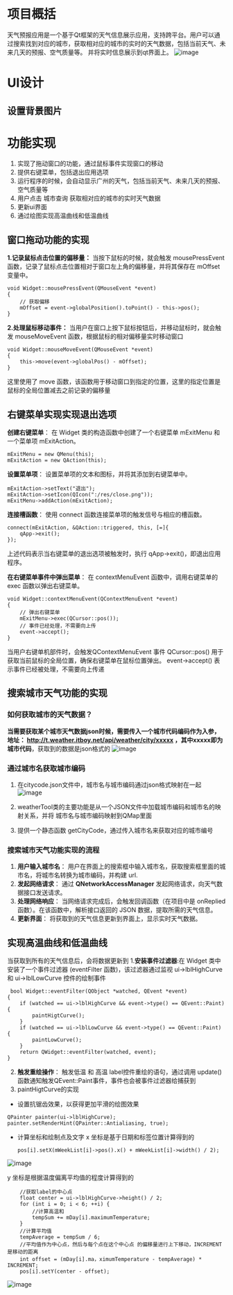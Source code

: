 # 项目概括
天气预报应用是一个基于Qt框架的天气信息展示应用，支持跨平台。用户可以通过搜索找到对应的城市，获取相对应的城市的实时的天气数据，包括当前天气、未来几天的预报、空气质量等。
并将实时信息展示到qt界面上。
![image](https://github.com/sjp1237/weather-/assets/78719366/9e91d94a-4362-4fb0-b6aa-e952dceb5403)

# UI设计
## 设置背景图片


# 功能实现
1. 实现了拖动窗口的功能，通过鼠标事件实现窗口的移动
2. 提供右键菜单，包括退出应用选项
3. 运行程序的时候，会自动显示广州的天气，包括当前天气、未来几天的预报、空气质量等
4. 用户点击 城市查询 获取相对应的城市的实时天气数据
5. 更新ui界面
6. 通过绘图实现高温曲线和低温曲线


## 窗口拖动功能的实现
**1.记录鼠标点击位置的偏移量：**
当按下鼠标的时候，就会触发 mousePressEvent 函数，记录了鼠标点击位置相对于窗口左上角的偏移量，并将其保存在 mOffset 变量中。

```
void Widget::mousePressEvent(QMouseEvent *event)
{
    // 获取偏移
    mOffset = event->globalPosition().toPoint() - this->pos();
}
``` 
**2.处理鼠标移动事件：**
当用户在窗口上按下鼠标按钮后，并移动鼠标时，就会触发 mouseMoveEvent 函数，根据鼠标的相对偏移量实时移动窗口
``` 
void Widget::mouseMoveEvent(QMouseEvent *event)
{
    this->move(event->globalPos() - mOffset);
}
```
这里使用了 move 函数，该函数用于移动窗口到指定的位置，这里的指定位置是鼠标的全局位置减去之前记录的偏移量


## 右键菜单实现实现退出选项
**创建右键菜单**： 在 Widget 类的构造函数中创建了一个右键菜单 mExitMenu 和一个菜单项 mExitAction。

``` 
mExitMenu = new QMenu(this);
mExitAction = new QAction(this);
``` 
**设置菜单项**： 设置菜单项的文本和图标，并将其添加到右键菜单中。
``` 
mExitAction->setText("退出");
mExitAction->setIcon(QIcon(":/res/close.png"));
mExitMenu->addAction(mExitAction);
``` 
**连接槽函数**： 使用 connect 函数连接菜单项的触发信号与相应的槽函数。

``` 
connect(mExitAction, &QAction::triggered, this, [=]{
    qApp->exit();
});
``` 
上述代码表示当右键菜单的退出选项被触发时，执行 qApp->exit()，即退出应用程序。

**在右键菜单事件中弹出菜单**： 在 contextMenuEvent 函数中，调用右键菜单的 exec 函数以弹出右键菜单。

``` 
void Widget::contextMenuEvent(QContextMenuEvent *event)
{
    // 弹出右键菜单
    mExitMenu->exec(QCursor::pos());
    // 事件已经处理，不需要向上传
    event->accept();
}
```
当用户右键单机部件时，会触发QContextMenuEvent 事件
 QCursor::pos() 用于获取当前鼠标的全局位置，确保右键菜单在鼠标位置弹出。 event->accept() 表示事件已经被处理，不需要向上传递


## 搜索城市天气功能的实现
### 如何获取城市的天气数据？
**当需要获取某个城市天气数据json时候，需要传入一个城市代码编码作为入参，地址： http://t.weather.itboy.net/api/weather/city/xxxxx ，其中xxxxx即为城市代码**，获取到的数据是json格式的
![image](https://github.com/sjp1237/weather-/assets/78719366/eaf8e77e-ba69-4854-b83b-09b4ac541a88) 

### 通过城市名获取城市编码
1. 在citycode.json文件中，城市名与城市编码通过json格式映射在一起
![image](https://github.com/sjp1237/weather-/assets/78719366/01a52a5e-1895-46d2-a65a-203398e3a9ea)

2. weatherTool类的主要功能是从一个JSON文件中加载城市编码和城市名的映射关系，并将 城市名与城市编码映射到QMap里面
3. 提供一个静态函数 getCityCode，通过传入城市名来获取对应的城市编号


### 搜索城市天气功能实现的流程
1. **用户输入城市名**： 用户在界面上的搜索框中输入城市名，获取搜索框里面的城市名，将城市名转换为城市编码，并构建 url.
2. **发起网络请求**： 通过 **QNetworkAccessManager** 发起网络请求，向天气数据接口发送请求。
3. **处理网络响应**： 当网络请求完成后，会触发回调函数（在项目中是 onReplied 函数）。在该函数中，解析接口返回的 JSON 数据，提取所需的天气信息。
4. **更新界面**： 将获取到的天气信息更新到界面上，显示实时天气数据。


 ## 实现高温曲线和低温曲线
 当获取到所有的天气信息后，会将数据更新到
 1.**安装事件过滤器**:在 Widget 类中安装了一个事件过滤器 (eventFilter 函数)，该过滤器通过监视 ui->lblHighCurve 和 ui->lblLowCurve 控件的绘制事件
``` 
 bool Widget::eventFilter(QObject *watched, QEvent *event)
{
    if (watched == ui->lblHighCurve && event->type() == QEvent::Paint) {
        paintHigtCurve();
    }
    if (watched == ui->lblLowCurve && event->type() == QEvent::Paint) {
        paintLowCurve();
    }
    return QWidget::eventFilter(watched, event);
}
``` 

2. **触发重绘操作**： 触发低温 和 高温 label控件重绘的语句，通过调用 update() 函数通知触发QEvent::Paint事件，事件也会被事件过滤器给捕获到
3. paintHigtCurve的实现
* 设置抗锯齿效果，以获得更加平滑的绘图效果
```
QPainter painter(ui->lblHighCurve);
painter.setRenderHint(QPainter::Antialiasing, true);
```
* 计算坐标和绘制点及文字
   x 坐标是基于日期和标签位置计算得到的
  ``` 
  pos[i].setX(mWeekList[i]->pos().x() + mWeekList[i]->width() / 2);
  ``` 
![image](https://github.com/sjp1237/weather-/assets/78719366/d23d5aa5-3444-483a-9c55-994fd8cf3980)

  y 坐标是根据温度偏离平均值的程度计算得到的
```
    //获取label的中心点
    float center = ui->lblHighCurve->height() / 2;
    for (int i = 0; i < 6; ++i) {
        //计算高温和
        tempSum += mDay[i].maximumTemperature;
    }
    //计算平均值
    tempAverage = tempSum / 6;
    //平均值作为中心点，然后与每个点在这个中心点 的偏移量进行上下移动，INCREMENT是移动的距离
    int offset = (mDay[i].ma，ximumTemperature - tempAverage) * INCREMENT;   
    pos[i].setY(center - offset);
```   
![image](https://github.com/sjp1237/weather-/assets/78719366/6a9b3737-a9b5-47dd-abb9-a6de6c9e807d)
